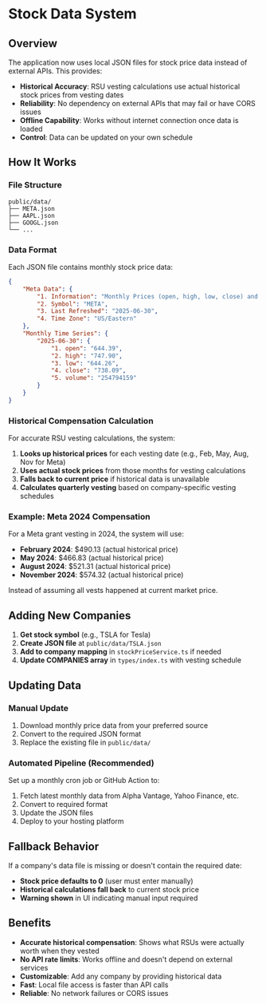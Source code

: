 # Stock Data System

## Overview

The application now uses local JSON files for stock price data instead of external APIs. This provides:

- **Historical Accuracy**: RSU vesting calculations use actual historical stock prices from vesting dates
- **Reliability**: No dependency on external APIs that may fail or have CORS issues
- **Offline Capability**: Works without internet connection once data is loaded
- **Control**: Data can be updated on your own schedule

## How It Works

### File Structure
```
public/data/
├── META.json
├── AAPL.json
├── GOOGL.json
└── ...
```

### Data Format
Each JSON file contains monthly stock price data:
```json
{
    "Meta Data": {
        "1. Information": "Monthly Prices (open, high, low, close) and Volumes",
        "2. Symbol": "META",
        "3. Last Refreshed": "2025-06-30",
        "4. Time Zone": "US/Eastern"
    },
    "Monthly Time Series": {
        "2025-06-30": {
            "1. open": "644.39",
            "2. high": "747.90",
            "3. low": "644.26",
            "4. close": "738.09",
            "5. volume": "254794159"
        }
    }
}
```

### Historical Compensation Calculation

For accurate RSU vesting calculations, the system:

1. **Looks up historical prices** for each vesting date (e.g., Feb, May, Aug, Nov for Meta)
2. **Uses actual stock prices** from those months for vesting calculations
3. **Falls back to current price** if historical data is unavailable
4. **Calculates quarterly vesting** based on company-specific vesting schedules

### Example: Meta 2024 Compensation

For a Meta grant vesting in 2024, the system will use:
- **February 2024**: $490.13 (actual historical price)
- **May 2024**: $466.83 (actual historical price)  
- **August 2024**: $521.31 (actual historical price)
- **November 2024**: $574.32 (actual historical price)

Instead of assuming all vests happened at current market price.

## Adding New Companies

1. **Get stock symbol** (e.g., TSLA for Tesla)
2. **Create JSON file** at `public/data/TSLA.json`
3. **Add to company mapping** in `stockPriceService.ts` if needed
4. **Update COMPANIES array** in `types/index.ts` with vesting schedule

## Updating Data

### Manual Update
1. Download monthly price data from your preferred source
2. Convert to the required JSON format
3. Replace the existing file in `public/data/`

### Automated Pipeline (Recommended)
Set up a monthly cron job or GitHub Action to:
1. Fetch latest monthly data from Alpha Vantage, Yahoo Finance, etc.
2. Convert to required format
3. Update the JSON files
4. Deploy to your hosting platform

## Fallback Behavior

If a company's data file is missing or doesn't contain the required date:
- **Stock price defaults to 0** (user must enter manually)
- **Historical calculations fall back** to current stock price
- **Warning shown** in UI indicating manual input required

## Benefits

- **Accurate historical compensation**: Shows what RSUs were actually worth when they vested
- **No API rate limits**: Works offline and doesn't depend on external services
- **Customizable**: Add any company by providing historical data
- **Fast**: Local file access is faster than API calls
- **Reliable**: No network failures or CORS issues 